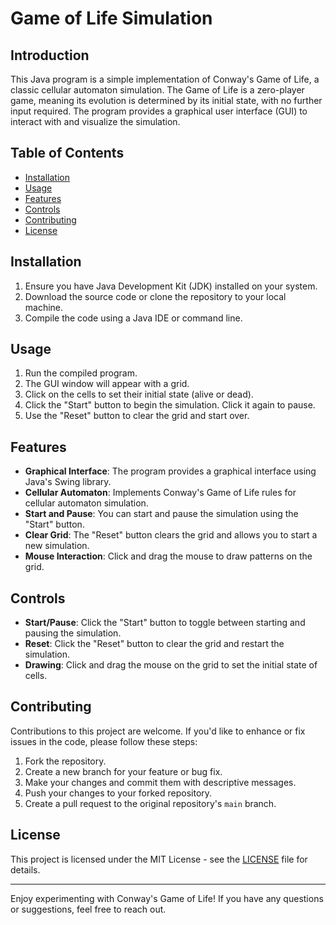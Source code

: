 # Game of Life Simulation

## Introduction
This Java program is a simple implementation of Conway's Game of Life, a classic cellular automaton simulation. The Game of Life is a zero-player game, meaning its evolution is determined by its initial state, with no further input required. The program provides a graphical user interface (GUI) to interact with and visualize the simulation.

## Table of Contents
- [Installation](#installation)
- [Usage](#usage)
- [Features](#features)
- [Controls](#controls)
- [Contributing](#contributing)
- [License](#license)

## Installation <a name="installation"></a>
1. Ensure you have Java Development Kit (JDK) installed on your system.
2. Download the source code or clone the repository to your local machine.
3. Compile the code using a Java IDE or command line.

## Usage <a name="usage"></a>
1. Run the compiled program.
2. The GUI window will appear with a grid.
3. Click on the cells to set their initial state (alive or dead).
4. Click the "Start" button to begin the simulation. Click it again to pause.
5. Use the "Reset" button to clear the grid and start over.

## Features <a name="features"></a>
- **Graphical Interface**: The program provides a graphical interface using Java's Swing library.
- **Cellular Automaton**: Implements Conway's Game of Life rules for cellular automaton simulation.
- **Start and Pause**: You can start and pause the simulation using the "Start" button.
- **Clear Grid**: The "Reset" button clears the grid and allows you to start a new simulation.
- **Mouse Interaction**: Click and drag the mouse to draw patterns on the grid.

## Controls <a name="controls"></a>
- **Start/Pause**: Click the "Start" button to toggle between starting and pausing the simulation.
- **Reset**: Click the "Reset" button to clear the grid and restart the simulation.
- **Drawing**: Click and drag the mouse on the grid to set the initial state of cells.

## Contributing <a name="contributing"></a>
Contributions to this project are welcome. If you'd like to enhance or fix issues in the code, please follow these steps:
1. Fork the repository.
2. Create a new branch for your feature or bug fix.
3. Make your changes and commit them with descriptive messages.
4. Push your changes to your forked repository.
5. Create a pull request to the original repository's `main` branch.

## License <a name="license"></a>
This project is licensed under the MIT License - see the [LICENSE](LICENSE) file for details.

---

Enjoy experimenting with Conway's Game of Life! If you have any questions or suggestions, feel free to reach out.
